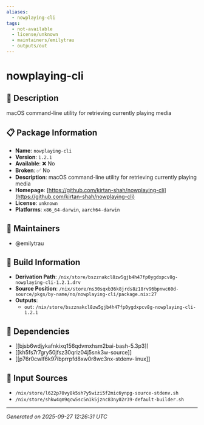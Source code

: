 ```yaml
---
aliases:
  - nowplaying-cli
tags:
  - not-available
  - license/unknown
  - maintainers/emilytrau
  - outputs/out
---
```


# nowplaying-cli

## 📝 Description

macOS command-line utility for retrieving currently playing media

## 📋 Package Information

- **Name**: `nowplaying-cli`
- **Version**: `1.2.1`
- **Available**: ❌ No
- **Broken**: ✅ No
- **Description**: macOS command-line utility for retrieving currently playing media
- **Homepage**: [https://github.com/kirtan-shah/nowplaying-cli](https://github.com/kirtan-shah/nowplaying-cli)
- **License**: `unknown`
- **Platforms**: `x86_64-darwin`, `aarch64-darwin`
## 👥 Maintainers

- @emilytrau


## 🔧 Build Information

- **Derivation Path**: `/nix/store/bszznakcl8zw5gjb4h47fp0ygdxpcv8g-nowplaying-cli-1.2.1.drv`
- **Source Position**: `/nix/store/ns30sqxb36k8jrds8z18rv96bpnwc60d-source/pkgs/by-name/no/nowplaying-cli/package.nix:27`
- **Outputs**:
  - `out`:  `/nix/store/bszznakcl8zw5gjb4h47fp0ygdxpcv8g-nowplaying-cli-1.2.1`

## 🔗 Dependencies

- [[bjsb6wdjykafnkixq156qdvmxhsm2bai-bash-5.3p3]]
- [[kh5fs7r7gry50jfsz30qriz04j5snk3w-source]]
- [[p76r0cwlf6k97ibprrpfd8xw0r8wc3nx-stdenv-linux]]

## 📁 Input Sources

- `/nix/store/l622p70vy8k5sh7y5wizi5f2mic6ynpg-source-stdenv.sh`
- `/nix/store/shkw4qm9qcw5sc5n1k5jznc83ny02r39-default-builder.sh`

---
*Generated on 2025-09-27 12:26:31 UTC*

